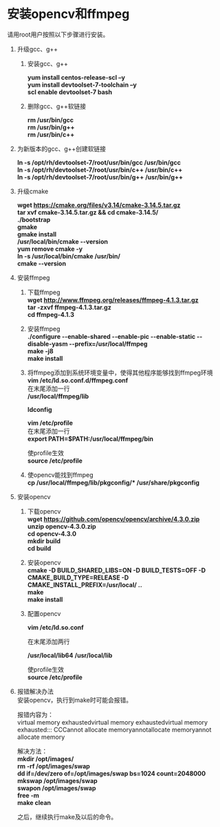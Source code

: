 # 安装opencv和ffmpeg<a name="ZH-CN_TOPIC_0228768065"></a>

请用root用户按照以下步骤进行安装。


1.  升级gcc、g++
    1.  安装gcc、g++  

        **yum install centos-release-scl –y**  
        **yum install devtoolset-7-toolchain –y**  
        **scl enable devtoolset-7 bash**
        
    2. 删除gcc、g++软链接  
    
       **rm  /usr/bin/gcc**       
       **rm  /usr/bin/g++**        
       **rm /usr/bin/c++**
    
2. 为新版本的gcc、g++创建软链接    
   
   **ln -s /opt/rh/devtoolset-7/root/usr/bin/gcc /usr/bin/gcc**     
   **ln -s /opt/rh/devtoolset-7/root/usr/bin/c++ /usr/bin/c++**      
   **ln -s /opt/rh/devtoolset-7/root/usr/bin/g++ /usr/bin/g++**

3.  升级cmake   

    **wget https://cmake.org/files/v3.14/cmake-3.14.5.tar.gz**      
    **tar xvf cmake-3.14.5.tar.gz && cd cmake-3.14.5/**      
    **./bootstrap**   
    **gmake**  
    **gmake install**  
    **/usr/local/bin/cmake --version**  
    **yum remove cmake -y**  
    **ln -s /usr/local/bin/cmake /usr/bin/**  
    **cmake --version**
    
4. 安装ffmpeg  

   1. 下载ffmpeg  
      **wget http://www.ffmpeg.org/releases/ffmpeg-4.1.3.tar.gz**  
      **tar -zxvf ffmpeg-4.1.3.tar.gz**  
      **cd ffmpeg-4.1.3**  

   2. 安装ffmpeg  
      **./configure --enable-shared --enable-pic --enable-static --disable-yasm --prefix=/usr/local/ffmpeg**  
      **make -j8**  
      **make install**

   3.  将ffmpeg添加到系统环境变量中，使得其他程序能够找到ffmpeg环境  
   	**vim /etc/ld.so.conf.d/ffmpeg.conf**  
   	在末尾添加一行   
   	**/usr/local/ffmpeg/lib**  

        **ldconfig**    

       **vim /etc/profile**   
   	在末尾添加一行    
   	**export PATH=$PATH:/usr/local/ffmpeg/bin**    
        
        使profile生效  
   	**source /etc/profile** 
   	
   4. 使opencv能找到ffmpeg  
      **cp /usr/local/ffmpeg/lib/pkgconfig/\*  /usr/share/pkgconfig**

5.  安装opencv
    1. 下载opencv  
       **wget https://github.com/opencv/opencv/archive/4.3.0.zip**  
       **unzip opencv-4.3.0.zip**  
       **cd opencv-4.3.0**  
       **mkdir build**  
       **cd build**
    
    
    2. 安装opencv    
       **cmake -D BUILD_SHARED_LIBS=ON -D BUILD_TESTS=OFF -D CMAKE_BUILD_TYPE=RELEASE -D CMAKE_INSTALL_PREFIX=/usr/local/ ..**  
       **make**  
       **make install**     
   
    
    3. 配置opencv
    
       **vim /etc/ld.so.conf**
    
       在末尾添加两行 
    
       **/usr/local/lib64**
       **/usr/local/lib**
    
       使profile生效  
       **source /etc/profile**   

6.  报错解决办法  
    安装opencv，执行到make时可能会报错。   

    报错内容为：  
    virtual memory exhaustedvirtual memory exhaustedvirtual memory exhausted:::   CCCannot allocate memoryannotallocate memoryannot allocate memory  

    解决方法：  
    **mkdir /opt/images/**   
    **rm -rf /opt/images/swap**  
    **dd if=/dev/zero of=/opt/images/swap bs=1024 count=2048000**  
    **mkswap /opt/images/swap**   
    **swapon /opt/images/swap**  
    **free -m**   
    **make clean**  
 
    之后，继续执行make及以后的命令。